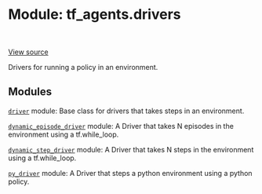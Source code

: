 <div itemscope itemtype="http://developers.google.com/ReferenceObject">
<meta itemprop="name" content="tf_agents.drivers" />
<meta itemprop="path" content="Stable" />
</div>

# Module: tf_agents.drivers

<table class="tfo-notebook-buttons tfo-api" align="left">
</table>

<a target="_blank" href="https://github.com/tensorflow/agents/tree/master/tf_agents/drivers/__init__.py">View
source</a>

Drivers for running a policy in an environment.

<!-- Placeholder for "Used in" -->


## Modules

[`driver`](../tf_agents/drivers/driver.md) module: Base class for drivers that takes steps in an environment.

[`dynamic_episode_driver`](../tf_agents/drivers/dynamic_episode_driver.md) module: A Driver that takes N episodes in the environment using a tf.while_loop.

[`dynamic_step_driver`](../tf_agents/drivers/dynamic_step_driver.md) module: A Driver that takes N steps in the environment using a tf.while_loop.

[`py_driver`](../tf_agents/drivers/py_driver.md) module: A Driver that steps a python environment using a python policy.

